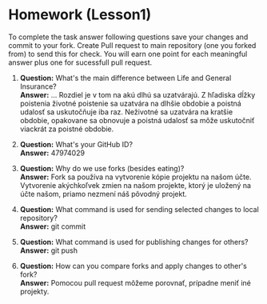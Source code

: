 # Homework (Lesson1)
To complete the task answer following questions save your changes and commit to your fork. Create Pull request to main repository (one you forked from) to send this for check. You will earn one point for each meaningful answer plus one for sucessfull pull request.

1. **Question:** What's the main difference between Life and General Insurance?  
   **Answer:** ... Rozdiel je v tom na akú dlhú sa uzatvárajú. Z hľadiska dĺžky poistenia životné poistenie sa uzatvára na dlhšie obdobie a poistná udalosť sa uskutočňuje iba raz. Neživotné sa uzatvára na kratšie obdobie, opakovane sa obnovuje a poistná udalosť sa môže uskutočniť viackrát za poistné obdobie.
   
2. **Question:** What's your GitHub ID?  
   **Answer:** 47974029

3. **Question:** Why do we use forks (besides eating)?  
   **Answer:** Fork sa používa na vytvorenie kópie projektu na našom účte. Vytvorenie akýchkoľvek zmien na našom projekte, ktorý je uložený na účte našom, priamo nezmení náš pôvodný projekt.
   

4. **Question:** What command is used for sending selected changes to local repository?  
   **Answer:** git commit

5. **Question:** What command is used for publishing changes for others?  
   **Answer:** git push

6. **Question:** How can you compare forks and apply changes to other's fork?  
   **Answer:** Pomocou pull request môžeme porovnať, prípadne meniť iné projekty.
